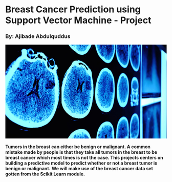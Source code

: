 # Breast Cancer Prediction using Support Vector Machine - Project
### By: Ajibade Abdulquddus
<img src='breast.jpg' /></a> 


**Tumors in the breast can either be benign or malignant. A common mistake made by people is that they take all tumors in the breast to be breast cancer which most times is not the case. This projects centers on building a predictive model to predict whether or not a breast tumor is benign or malignant.**
**We will make use of the breast cancer data set gotten from the Scikit Learn module.**

